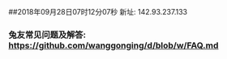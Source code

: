 ##2018年09月28日07时12分07秒 新址: 142.93.237.133
### 兔友常见问题及解答: https://github.com/wanggonging/d/blob/w/FAQ.md
